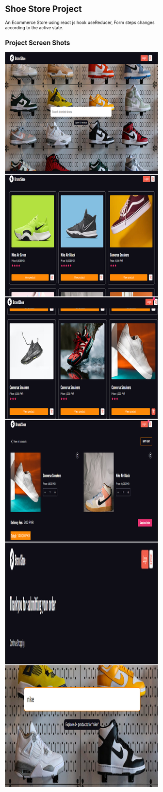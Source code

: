# Shoe Store Project

An Ecommerce Store using  react js hook useReducer, Form steps changes according to the active state.

<div>
 <h2>
 Project Screen Shots
 </h2>
 <div>
 <img src="src/assets/project-screenshots/ss1.png" width="800" height="400" />
 <img src="src/assets/project-screenshots/ss2.png" width="800" height="400" />
 <img src="src/assets/project-screenshots/ss3.png" width="800" height="400" />
 <img src="src/assets/project-screenshots/ss4.png" width="800" height="400" />
 <img src="src/assets/project-screenshots/ss5.png" width="800" height="400" />
 <img src="src/assets/project-screenshots/ss6.png" width="800" height="400" />
 </div>
</div>
